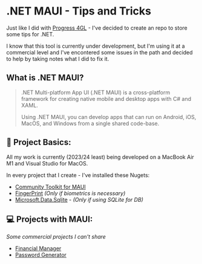 # .NET MAUI - Tips and Tricks

Just like I did with [Progress 4GL](https://github.com/raphaelfrei/open_edge-guides) - I've decided to create an repo to store some tips for .NET.

I know that this tool is currently under development, but I'm using it at a commercial level and I've encontered some issues in the path and decided to help by taking notes what I did to fix it.

## What is .NET MAUI?

> .NET Multi-platform App UI (.NET MAUI) is a cross-platform framework for creating native mobile and desktop apps with C# and XAML.
>
> Using .NET MAUI, you can develop apps that can run on Android, iOS, MacOS, and Windows from a single shared code-base.

## 📝 Project Basics:

All my work is currently (2023/24 least) being developed on a MacBook Air M1 and Visual Studio for MacOS.

In every project that I create - I've installed these Nugets:

- [Community Toolkit for MAUI](https://github.com/CommunityToolkit/Maui)
- [FingerPrint](https://github.com/smstuebe/xamarin-fingerprint) *(Only if biometrics is necessary)*
- [Microsoft.Data.Sqlite](https://www.nuget.org/packages/Microsoft.Data.Sqlite/) - *(Only if using SQLite for DB)*

## 💻 Projects with MAUI:

*Some commercial projects I can't share*

- [Financial Manager](https://github.com/raphaelfrei/financial-manager)
- [Password Generator](https://github.com/raphaelfrei/xaml_password-generator)






